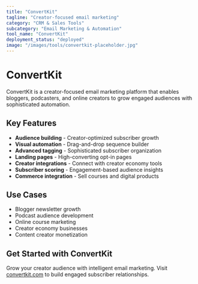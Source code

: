 ```yaml
---
title: "ConvertKit"
tagline: "Creator-focused email marketing"
category: "CRM & Sales Tools"
subcategory: "Email Marketing & Automation"
tool_name: "ConvertKit"
deployment_status: "deployed"
image: "/images/tools/convertkit-placeholder.jpg"
---
```


# ConvertKit

ConvertKit is a creator-focused email marketing platform that enables bloggers, podcasters, and online creators to grow engaged audiences with sophisticated automation.

## Key Features

- **Audience building** - Creator-optimized subscriber growth
- **Visual automation** - Drag-and-drop sequence builder
- **Advanced tagging** - Sophisticated subscriber organization
- **Landing pages** - High-converting opt-in pages
- **Creator integrations** - Connect with creator economy tools
- **Subscriber scoring** - Engagement-based audience insights
- **Commerce integration** - Sell courses and digital products

## Use Cases

- Blogger newsletter growth
- Podcast audience development
- Online course marketing
- Creator economy businesses
- Content creator monetization

## Get Started with ConvertKit

Grow your creator audience with intelligent email marketing. Visit [convertkit.com](https://convertkit.com) to build engaged subscriber relationships.